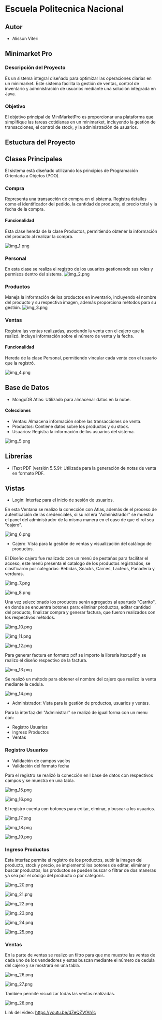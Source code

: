 
# Escuela Politecnica Nacional



## Autor

- Alisson Viteri
## Minimarket Pro
### Descripción del Proyecto
Es un sistema integral diseñado para optimizar las operaciones diarias en un minimarket. Este sistema facilita la gestión de ventas, control de inventario y administración de usuarios mediante una solución integrada en Java.

### Objetivo
El objetivo principal de MiniMarketPro es proporcionar una plataforma que simplifique las tareas cotidianas en un minimarket, incluyendo la gestión de transacciones, el control de stock, y la administración de usuarios.

## Estuctura del Proyecto

## Clases Principales
El sistema está diseñado utilizando los principios de Programación Orientada a Objetos (POO).

### Compra
Representa una transacción de compra en el sistema. Registra detalles como el identificador del pedido, la cantidad de producto, el precio total y la fecha de la compra.

#### Funcionalidad
Esta clase hereda de la clase Productos, permitiendo obtener la información del producto al realizar la compra.

![img_1.png](img_1.png)

### Personal
En esta clase se realiza el registro de los usuarios gestionando sus roles y permisos dentro del sistema.
![img_2.png](img_2.png)

### Productos
Maneja la información de los productos en inventario, incluyendo el nombre del producto y su respectiva imagen, además proporciona métodos para su gestión.
![img_3.png](img_3.png)

### Ventas
Registra las ventas realizadas, asociando la venta con el cajero que la realizó. Incluye información sobre el número de venta y la fecha.

#### Funcionalidad
Hereda de la clase Personal, permitiendo vincular cada venta con el usuario que la registró.

![img_4.png](img_4.png)

## Base de Datos
* MongoDB Atlas: Utilizado para almacenar datos en la nube.
#### Colecciones
* Ventas: Almacena información sobre las transacciones de venta.
* Productos: Contiene datos sobre los productos y su stock.
* Usuarios: Registra la información de los usuarios del sistema.

![img_5.png](img_5.png)

## Librerías
* iText PDF (versión 5.5.9): Utilizada para la generación de notas de venta en formato PDF.

## Vistas
* Login: Interfaz para el inicio de sesión de usuarios.

En esta Ventana se realizo la conección con Atlas, además de el proceso de autenticación 
de las credenciales, si su rol era "Administrador" se muestra el panel del administrador
de la misma manera en el caso de que el rol sea "cajero".

![img_6.png](img_6.png)

* Cajero: Vista para la gestión de ventas y visualización del catálogo de productos.

El Diseño cajero fue realizado con un menú de pestañas para facilitar el acceso,
este menú presenta el catalogo de los productos registrados, se clasificaron por categorías:
Bebidas, Snacks, Carnes, Lacteos, Panadería y verduras.

![img_7.png](img_7.png)

![img_8.png](img_8.png)

Una vez seleccionado los productos serán agregados al apartado "Carrito", en donde
se encuentra botones para: eliminar productos, editar cantidad del producto,
finalizar compra y generar factura, que fueron realizados con los respectivos
métodos.

![img_10.png](img_10.png)

![img_11.png](img_11.png)

![img_12.png](img_12.png)

Para generar factura en formato pdf se importo la librería itext.pdf y se realizo 
el diseño respectivo de la factura.

![img_13.png](img_13.png)

Se realizó un método para obtener el nombre del cajero que realizo la venta mediante la cedula.

![img_14.png](img_14.png)


* Administrador: Vista para la gestión de productos, usuarios y ventas.

Para la interfaz del "Administrar" se realizó de igual forma con un menu con: 
* Registro Usuarios
* Ingreso Productos 
* Ventas

### Registro Usuarios
* Validación de campos vacíos
* Validación del formato fecha 

Para el registro se realizó la conección en l base de datos con respectivos
campos y se muestra en una tabla.

![img_15.png](img_15.png)

![img_16.png](img_16.png)

El registro cuenta con botones para editar, elminar, y buscar a los usuarios.

![img_17.png](img_17.png)

![img_18.png](img_18.png)

![img_19.png](img_19.png)

### Ingreso Productos
Esta interfaz permite el registro de los productos, subir la imagen del producto, stock y 
precio, se implementó los botones de editar, eliminar y buscar productos; los 
productos se pueden buscar o filtrar de dos maneras ya sea por el código del 
producto o por categorís.

![img_20.png](img_20.png)

![img_21.png](img_21.png)

![img_22.png](img_22.png)

![img_23.png](img_23.png)

![img_24.png](img_24.png)

![img_25.png](img_25.png)

### Ventas
En la parte de ventas se realizo un filtro para que me muestre las ventas de cada
uno de los vendedores y estas buscan mediante el número de cedula del cajero y se mostrará
en una tabla.

![img_26.png](img_26.png)

![img_27.png](img_27.png)

Tambien permite visualizar todas las ventas realizadas.

![img_28.png](img_28.png)


Link del video: https://youtu.be/dZeQZVfAh1c 












